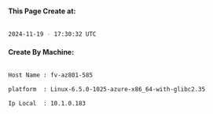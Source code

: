 
   
#### This Page Create at:

```bash

2024-11-19 - 17:30:32 UTC

```

#### Create By Machine:

```bash

Host Name : fv-az801-585

platform  : Linux-6.5.0-1025-azure-x86_64-with-glibc2.35

Ip Local  : 10.1.0.183

```

